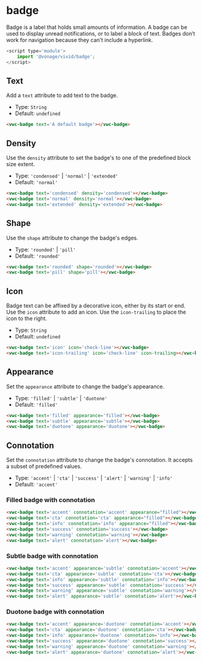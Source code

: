 # badge

Badge is a label that holds small amounts of information.
A badge can be used to display unread notifications, or to label a block of text.
Badges don’t work for navigation because they can't include a hyperlink.

```js
<script type='module'>
    import '@vonage/vivid/badge';
</script>
```

## Text

Add a `text` attribute to add text to the badge.

- Type: `String`
- Default: `undefined`

```html preview
<vwc-badge text='A default badge'></vwc-badge>
```

## Density

Use the `density` attribute to set the badge's to one of the predefined block size extent.

- Type: `'condensed'` | `'normal'` | `'extended'`
- Default: `'normal'`

```html preview
<vwc-badge text='condensed' density='condensed'></vwc-badge>
<vwc-badge text='normal' density='normal'></vwc-badge>
<vwc-badge text='extended' density='extended'></vwc-badge>
```

## Shape

Use the `shape` attribute to change the badge's edges.

- Type: `'rounded'` | `'pill'`
- Default: `'rounded'`

```html preview
<vwc-badge text='rounded' shape='rounded'></vwc-badge>
<vwc-badge text='pill' shape='pill'></vwc-badge>
```

## Icon

Badge text can be affixed by a decorative icon, either by its start or end.
Use the `icon` attribute to add an icon. Use the `icon-trailing` to place the icon to the right.

- Type: `String`
- Default: `undefined`

```html preview
<vwc-badge text='icon' icon='check-line'></vwc-badge>
<vwc-badge text='icon-trailing' icon='check-line' icon-trailing></vwc-badge>
```

## Appearance

Set the `appearance` attribute to change the badge's appearance.

- Type: `'filled'` | `'subtle'` | `'duotone'`
- Default: `'filled'`

```html preview
<vwc-badge text='filled' appearance='filled'></vwc-badge>
<vwc-badge text='subtle' appearance='subtle'></vwc-badge>
<vwc-badge text='duotone' appearance='duotone'></vwc-badge>
```

## Connotation

Set the `connotation` attribute to change the badge's connotation.
It accepts a subset of predefined values.

- Type: `'accent'` | `'cta'` | `'success'` | `'alert'` | `'warning'` | `'info'`
- Default: `'accent'`

### Filled badge with connotation

```html preview
<vwc-badge text='accent' connotation='accent' appearance="filled"></vwc-badge>
<vwc-badge text='cta' connotation='cta' appearance="filled"></vwc-badge>
<vwc-badge text='info' connotation='info' appearance="filled"></vwc-badge>
<vwc-badge text='success' connotation='success'></vwc-badge>
<vwc-badge text='warning' connotation='warning'></vwc-badge>
<vwc-badge text='alert' connotation='alert'></vwc-badge>
```

### Subtle badge with connotation

```html preview
<vwc-badge text='accent' appearance='subtle' connotation='accent'></vwc-badge>
<vwc-badge text='cta' appearance='subtle' connotation='cta'></vwc-badge>
<vwc-badge text='info' appearance='subtle' connotation='info'></vwc-badge>
<vwc-badge text='success' appearance='subtle' connotation='success'></vwc-badge>
<vwc-badge text='warning' appearance='subtle' connotation='warning'></vwc-badge>
<vwc-badge text='alert' appearance='subtle' connotation='alert'></vwc-badge>
```

### Duotone badge with connotation

```html preview
<vwc-badge text='accent' appearance='duotone' connotation='accent'></vwc-badge>
<vwc-badge text='cta' appearance='duotone' connotation='cta'></vwc-badge>
<vwc-badge text='info' appearance='duotone' connotation='info'></vwc-badge>
<vwc-badge text='success' appearance='duotone' connotation='success'></vwc-badge>
<vwc-badge text='warning' appearance='duotone' connotation='warning'></vwc-badge>
<vwc-badge text='alert' appearance='duotone' connotation='alert'></vwc-badge>
```

